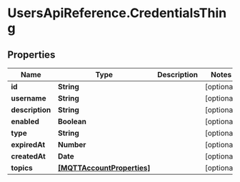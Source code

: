 # UsersApiReference.CredentialsThing

## Properties

Name | Type | Description | Notes
------------ | ------------- | ------------- | -------------
**id** | **String** |  | [optional] 
**username** | **String** |  | [optional] 
**description** | **String** |  | [optional] 
**enabled** | **Boolean** |  | [optional] 
**type** | **String** |  | [optional] 
**expiredAt** | **Number** |  | [optional] 
**createdAt** | **Date** |  | [optional] 
**topics** | [**[MQTTAccountProperties]**](MQTTAccountProperties.md) |  | [optional] 


